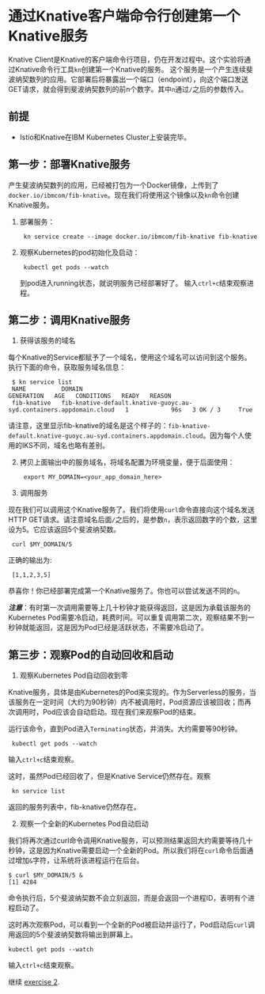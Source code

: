 # 通过Knative客户端命令行创建第一个Knative服务

Knative Client是Knative的客户端命令行项目，仍在开发过程中。这个实验将通过Knative命令行工具`kn`创建第一个Knative的服务。 这个服务是一个产生连续斐波纳契数列的应用。它部署后将暴露出一个端口（endpoint），向这个端口发送GET请求，就会得到斐波纳契数列的前n个数字。其中`n`通过`/`之后的参数传入。

## 前提

* Istio和Knative在IBM Kubernetes Cluster上安装完毕。

## 第一步：部署Knative服务

产生斐波纳契数列的应用，已经被打包为一个Docker镜像，上传到了`docker.io/ibmcom/fib-knative`。现在我们将使用这个镜像以及`kn`命令创建Knative服务。

1. 部署服务：

   ```text
    kn service create --image docker.io/ibmcom/fib-knative fib-knative
   ```

2. 观察Kubernetes的pod初始化及启动：

   ```text
    kubectl get pods --watch
   ```

   到pod进入running状态，就说明服务已经部署好了。 输入`ctrl+c`结束观察进程。

## 第二步：调用Knative服务

1. 获得该服务的域名

每个Knative的Service都赋予了一个域名，使用这个域名可以访问到这个服务。执行下面的命令，获取服务域名信息：

   ```text
    $ kn service list
    NAME          DOMAIN                                                                GENERATION   AGE   CONDITIONS   READY   REASON
    fib-knative   fib-knative-default.knative-guoyc.au-syd.containers.appdomain.cloud   1            96s   3 OK / 3     True
   ```

请注意，这里显示fib-knative的域名是这个样子的：`fib-knative-default.knative-guoyc.au-syd.containers.appdomain.cloud`。因为每个人使用的IKS不同，域名也略有差别。

2. 拷贝上面输出中的服务域名，将域名配置为环境变量，便于后面使用：

   ```text
    export MY_DOMAIN=<your_app_domain_here>
   ```

3. 调用服务

现在我们可以调用这个Knative服务了。我们将使用`curl`命令直接向这个域名发送HTTP GET请求。请注意域名后面`/`之后的，是参数`n`，表示返回数字的个数，这里设为5。它应该返回5个斐波纳契数。

   ```text
    curl $MY_DOMAIN/5
   ```

   正确的输出为:

   ```text
    [1,1,2,3,5]
   ```

恭喜你！你已经部署完成第一个Knative服务了。你也可以尝试发送不同的`n`。

***注意***：有时第一次调用需要等上几十秒钟才能获得返回，这是因为承载该服务的Kubernetes Pod需要冷启动，耗费时间。可以重复调用第二次，观察结果不到一秒钟就能返回，这是因为Pod已经是活跃状态，不需要冷启动了。

## 第三步：观察Pod的自动回收和启动

1. 观察Kubernetes Pod自动回收到零

Knative服务，具体是由Kubernetes的Pod来实现的。作为Serverless的服务，当该服务在一定时间（大约为90秒钟）内不被调用时，Pod资源应该被回收；而再次调用时，Pod应该会自动启动。现在我们来观察Pod的结束。 

运行该命令，直到Pod进入`Terminating`状态，并消失。大约需要等90秒钟。

   ```text
    kubectl get pods --watch
   ```
   输入`ctrl+c`结束观察。

这时，虽然Pod已经回收了，但是Knative Service仍然存在。观察
   ```text
    kn service list
   ```
返回的服务列表中，fib-knative仍然存在。

2. 观察一个全新的Kubernetes Pod自动启动

我们将再次通过curl命令调用Knative服务，可以预测结果返回大约需要等待几十秒钟，这是因为Knative需要启动一个全新的Pod。所以我们将在`curl`命令后面通过增加`&`字符，让系统将该进程运行在后台。

   ```text
   $ curl $MY_DOMAIN/5 &
   [1] 4284
   ```

命令执行后，5个斐波纳契数不会立刻返回，而是会返回一个进程ID，表明有个进程启动了。

这时再次观察Pod，可以看到一个全新的Pod被启动并运行了，Pod启动后`curl`调用返回的5个斐波纳契数将输出到屏幕上。
```
kubectl get pods --watch
```
输入`ctrl+c`结束观察。

继续 [exercise 2](./exercise-2.md).

